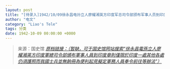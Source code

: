 ```yaml
---
layout: post
title: "[待录入]1942/10/09徐永昌电孙立人廖耀湘英方印度军总司令部颁布军事人员到印度章则仅限于印度一处其他各处仍须护照而我国士兵并无饷册为便利起见拟定军务人员奉令前往等办法"
author: "电文"
category: "Liao's Tele"
tags: 分类
date: 1942-10-09 00:00:00 +0000
---
```

> 来源：国史馆 [*原档链接：（暂缺，可于国史馆网站搜索“徐永昌電孫立人廖耀湘英方印度軍總司令部頒布軍事人員到印度章則僅限於印度一處其他各處仍須護照而我國士兵並無餉冊為便利起見擬定軍務人員奉令前往等辦法”）*]()
